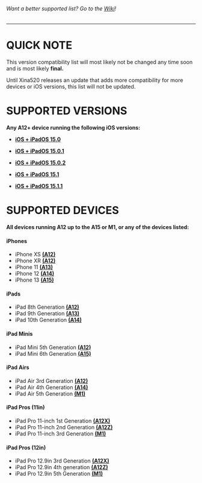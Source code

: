 ###### Want a better supported list? Go to the [Wiki](https://github.com/NotDarkn/XinaA15/wiki/Compatibility)!
***
# QUICK NOTE
This version compatibility list will most likely not be changed any time soon and is most likely **final.** 

Until Xina520 releases an update that adds more compatibility for more devices or iOS versions, this list will not be updated.

# SUPPORTED VERSIONS
**Any A12+ device running the following iOS versions:**
- [**iOS + iPadOS 15.0**](https://support.apple.com/en-us/HT212788#15) <br>

- [**iOS + iPadOS 15.0.1**](https://support.apple.com/en-us/HT212788#1501) <br>

- [**iOS + iPadOS 15.0.2**](https://support.apple.com/en-us/HT212788#1502) <br>

- [**iOS + iPadOS 15.1**](https://support.apple.com/en-us/HT212788#151) <br>

- [**iOS + iPadOS 15.1.1**](https://support.apple.com/en-us/HT212788#1511) <br>

# SUPPORTED DEVICES
**All devices running A12 up to the A15 or M1, or any of the devices listed:**
#### iPhones
- iPhone XS [**(A12)**](https://en.wikipedia.org/wiki/Apple_A12)
- iPhone XR [**(A12)**](https://en.wikipedia.org/wiki/Apple_A12)
- iPhone 11 [**(A13)**](https://en.wikipedia.org/wiki/Apple_A13)
- iPhone 12 [**(A14)**](https://en.wikipedia.org/wiki/Apple_A14)
- iPhone 13 [**(A15)**](https://en.wikipedia.org/wiki/Apple_A15)

#### iPads
- iPad 8th Generation [**(A12)**](https://en.wikipedia.org/wiki/Apple_A12)
- iPad 9th Generation [**(A13)**](https://en.wikipedia.org/wiki/Apple_A13)
- iPad 10th Generation [**(A14)**](https://en.wikipedia.org/wiki/Apple_A14)

#### iPad Minis
- iPad Mini 5th Generation [**(A12)**](https://en.wikipedia.org/wiki/Apple_A12)
- iPad Mini 6th Generation [**(A15)**](https://en.wikipedia.org/wiki/Apple_A15)

#### iPad Airs
- iPad Air 3rd Generation [**(A12)**](https://en.wikipedia.org/wiki/Apple_A12)
- iPad Air 4th Generation [**(A14)**](https://en.wikipedia.org/wiki/Apple_A14)
- iPad Air 5th Generation [**(M1)**](https://en.wikipedia.org/wiki/Apple_M1)

#### iPad Pros (11in)
- iPad Pro 11-inch 1st Generation [**(A12X)**](https://en.wikipedia.org/wiki/Apple_A12X)
- iPad Pro 11-inch 2nd Generation [**(A12Z)**](https://en.wikipedia.org/wiki/Apple_A12Z)
- iPad Pro 11-inch 3rd Generation [**(M1)**](https://en.wikipedia.org/wiki/Apple_M1)

#### iPad Pros (12in)
- iPad Pro 12.9in 3rd Generation [**(A12X)**](https://en.wikipedia.org/wiki/Apple_A12X)
- iPad Pro 12.9in 4th generation [**(A12Z)**](https://en.wikipedia.org/wiki/Apple_A12Z)
- iPad Pro 12.9in 5th Generation [**(M1)**](https://en.wikipedia.org/wiki/Apple_M1)
